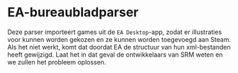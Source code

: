 # EA-bureaubladparser

Deze parser importeert games uit de `EA Desktop`-app, zodat er illustraties voor kunnen worden gekozen en ze kunnen worden toegevoegd aan Steam. Als het niet werkt, komt dat doordat EA de structuur van hun xml-bestanden heeft gewijzigd. Laat het in dat geval de ontwikkelaars van SRM weten en we zullen het probleem oplossen.
